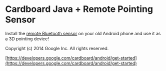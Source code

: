 Cardboard Java + Remote Pointing Sensor
=====================
Install the [remote Bluetooth sensor](https://github.com/segfaultxavi/android-immersive-pointer) on
 your old Android phone and use it as a 3D pointing device!

Copyright (c) 2014 Google Inc.  All rights reserved.

[https://developers.google.com/cardboard/android/get-started](https://developers.google.com/cardboard/android/get-started)
